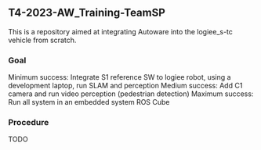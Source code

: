 ## T4-2023-AW_Training-TeamSP
This is a repository aimed at integrating Autoware into the logiee_s-tc vehicle from scratch. 

### Goal
Minimum success: Integrate S1 reference SW to logiee robot, using a development laptop, run SLAM and perception
Medium success: Add C1 camera and run video perception (pedestrian detection)
Maximum success: Run all system in an embedded system ROS Cube

### Procedure
TODO

